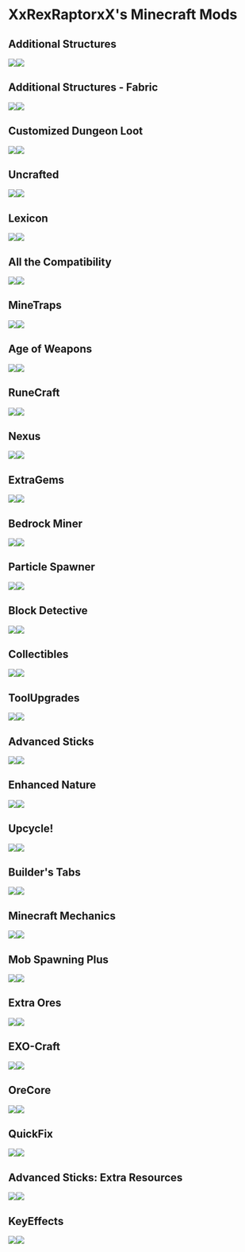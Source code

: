 # XxRexRaptorxX's Minecraft Mods

## Additional Structures
<a href="https://www.curseforge.com/minecraft/mc-mods/additional-structures" target="_blank"><img src="http://cf.way2muchnoise.eu/short_297680.svg?badge_style=flat" /><a href="https://www.curseforge.com/minecraft/mc-mods/additional-structures" target="_blank"><img src="http://cf.way2muchnoise.eu/versions/297680.svg?badge_style=flat" /></a>

## Additional Structures - Fabric
<a href="https://www.curseforge.com/minecraft/mc-mods/additional-structures-fabric" target="_blank"><img src="http://cf.way2muchnoise.eu/short_3585782.svg?badge_style=flat" /><a href="https://www.curseforge.com/minecraft/mc-mods/additional-structures-fabric" target="_blank"><img src="http://cf.way2muchnoise.eu/versions/585782.svg?badge_style=flat" /></a>
  
## Customized Dungeon Loot
<a href="https://www.curseforge.com/minecraft/mc-mods/customized-dungeon-loot" target="_blank"><img src="http://cf.way2muchnoise.eu/short_258944.svg?badge_style=flat" /><a href="https://www.curseforge.com/minecraft/mc-mods/customized-dungeon-loot" target="_blank"><img src="http://cf.way2muchnoise.eu/versions/258944.svg?badge_style=flat" /></a>
    
## Uncrafted
<a href="https://www.curseforge.com/minecraft/mc-mods/uncrafted" target="_blank"><img src="http://cf.way2muchnoise.eu/short_318036.svg?badge_style=flat" /><a href="https://www.curseforge.com/minecraft/mc-mods/uncrafted" target="_blank"><img src="http://cf.way2muchnoise.eu/versions/240630.svg?badge_style=flat" /></a>
    
## Lexicon
<a href="https://www.curseforge.com/minecraft/mc-mods/lexicon" target="_blank"><img src="http://cf.way2muchnoise.eu/short_318036.svg?badge_style=flat" /><a href="https://www.curseforge.com/minecraft/mc-mods/lexicon" target="_blank"><img src="http://cf.way2muchnoise.eu/versions/240630.svg?badge_style=flat" /></a>
    
## All the Compatibility
<a href="https://www.curseforge.com/minecraft/mc-mods/all-the-compatibility" target="_blank"><img src="http://cf.way2muchnoise.eu/short_318036.svg?badge_style=flat" /><a href="https://www.curseforge.com/minecraft/mc-mods/all-the-compatibility" target="_blank"><img src="http://cf.way2muchnoise.eu/versions/jei.svg?badge_style=flat" /></a>
    
## MineTraps
<a href="https://www.curseforge.com/minecraft/mc-mods/minetraps" target="_blank"><img src="http://cf.way2muchnoise.eu/short_318036.svg?badge_style=flat" /><a href="https://www.curseforge.com/minecraft/mc-mods/minetraps" target="_blank"><img src="http://cf.way2muchnoise.eu/versions/jei.svg?badge_style=flat" /></a>
    
## Age of Weapons
<a href="https://www.curseforge.com/minecraft/mc-mods/age-of-weapons" target="_blank"><img src="http://cf.way2muchnoise.eu/short_318036.svg?badge_style=flat" /><a href="https://www.curseforge.com/minecraft/mc-mods/age-of-weapons" target="_blank"><img src="http://cf.way2muchnoise.eu/versions/jei.svg?badge_style=flat" /></a>
    
## RuneCraft
<a href="https://www.curseforge.com/minecraft/mc-mods/rune-craft" target="_blank"><img src="http://cf.way2muchnoise.eu/short_318036.svg?badge_style=flat" /><a href="https://www.curseforge.com/minecraft/mc-mods/rune-craft" target="_blank"><img src="http://cf.way2muchnoise.eu/versions/jei.svg?badge_style=flat" /></a>
    
## Nexus
<a href="https://www.curseforge.com/minecraft/mc-mods/nexus-battle-mode" target="_blank"><img src="http://cf.way2muchnoise.eu/short_318036.svg?badge_style=flat" /><a href="https://www.curseforge.com/minecraft/mc-mods/nexus-battle-mode" target="_blank"><img src="http://cf.way2muchnoise.eu/versions/jei.svg?badge_style=flat" /></a>
    
## ExtraGems
<a href="https://www.curseforge.com/minecraft/mc-mods/extra-gems" target="_blank"><img src="http://cf.way2muchnoise.eu/short_318036.svg?badge_style=flat" /><a href="https://www.curseforge.com/minecraft/mc-mods/extra-gems" target="_blank"><img src="http://cf.way2muchnoise.eu/versions/jei.svg?badge_style=flat" /></a>  

## Bedrock Miner
<a href="https://www.curseforge.com/minecraft/mc-mods/bedrock-miner" target="_blank"><img src="http://cf.way2muchnoise.eu/short_318036.svg?badge_style=flat" /><a href="https://www.curseforge.com/minecraft/mc-mods/bedrock-miner" target="_blank"><img src="http://cf.way2muchnoise.eu/versions/jei.svg?badge_style=flat" /></a>
    
## Particle Spawner
<a href="https://www.curseforge.com/minecraft/mc-mods/particle-spawner" target="_blank"><img src="http://cf.way2muchnoise.eu/short_318036.svg?badge_style=flat" /><a href="https://www.curseforge.com/minecraft/mc-mods/particle-spawner" target="_blank"><img src="http://cf.way2muchnoise.eu/versions/jei.svg?badge_style=flat" /></a>
    
## Block Detective
<a href="https://www.curseforge.com/minecraft/mc-mods/block-detective" target="_blank"><img src="http://cf.way2muchnoise.eu/short_318036.svg?badge_style=flat" /><a href="https://www.curseforge.com/minecraft/mc-mods/block-detective" target="_blank"><img src="http://cf.way2muchnoise.eu/versions/jei.svg?badge_style=flat" /></a>  

## Collectibles
<a href="https://www.curseforge.com/minecraft/mc-mods/collectibles" target="_blank"><img src="http://cf.way2muchnoise.eu/short_318036.svg?badge_style=flat" /><a href="https://www.curseforge.com/minecraft/mc-mods/collectibles" target="_blank"><img src="http://cf.way2muchnoise.eu/versions/jei.svg?badge_style=flat" /></a>

## ToolUpgrades
<a href="https://www.curseforge.com/minecraft/mc-mods/tool-upgrades" target="_blank"><img src="http://cf.way2muchnoise.eu/short_318036.svg?badge_style=flat" /><a href="https://www.curseforge.com/minecraft/mc-mods/tool-upgrades" target="_blank"><img src="http://cf.way2muchnoise.eu/versions/jei.svg?badge_style=flat" /></a>
  
## Advanced Sticks
<a href="https://www.curseforge.com/minecraft/mc-mods/advanced-sticks" target="_blank"><img src="http://cf.way2muchnoise.eu/short_318036.svg?badge_style=flat" /><a href="https://www.curseforge.com/minecraft/mc-mods/advanced-sticks" target="_blank"><img src="http://cf.way2muchnoise.eu/versions/jei.svg?badge_style=flat" /></a>
  
## Enhanced Nature
<a href="https://www.curseforge.com/minecraft/mc-mods/enhancednature" target="_blank"><img src="http://cf.way2muchnoise.eu/short_318036.svg?badge_style=flat" /><a href="https://www.curseforge.com/minecraft/mc-mods/enhancednature" target="_blank"><img src="http://cf.way2muchnoise.eu/versions/jei.svg?badge_style=flat" /></a>
  
## Upcycle!
<a href="https://www.curseforge.com/minecraft/mc-mods/upcycle" target="_blank"><img src="http://cf.way2muchnoise.eu/short_318036.svg?badge_style=flat" /><a href="https://www.curseforge.com/minecraft/mc-mods/upcycle" target="_blank"><img src="http://cf.way2muchnoise.eu/versions/jei.svg?badge_style=flat" /></a>
  
## Builder's Tabs
<a href="https://www.curseforge.com/minecraft/mc-mods/builders-tabs" target="_blank"><img src="http://cf.way2muchnoise.eu/short_318036.svg?badge_style=flat" /><a href="https://www.curseforge.com/minecraft/mc-mods/builders-tabs" target="_blank"><img src="http://cf.way2muchnoise.eu/versions/jei.svg?badge_style=flat" /></a>
  
## Minecraft Mechanics
<a href="https://www.curseforge.com/minecraft/modpacks/minecraft-mechanics" target="_blank"><img src="http://cf.way2muchnoise.eu/short_318036.svg?badge_style=flat" /><a href="https://www.curseforge.com/minecraft/modpacks/minecraft-mechanics" target="_blank"><img src="http://cf.way2muchnoise.eu/versions/jei.svg?badge_style=flat" /></a>
  
## Mob Spawning Plus
<a href="https://www.curseforge.com/minecraft/mc-mods/mob-spawning-plus" target="_blank"><img src="http://cf.way2muchnoise.eu/short_318036.svg?badge_style=flat" /><a href="https://www.curseforge.com/minecraft/mc-mods/mob-spawning-plus" target="_blank"><img src="http://cf.way2muchnoise.eu/versions/jei.svg?badge_style=flat" /></a>    
## Extra Ores
<a href="https://www.curseforge.com/minecraft/mc-mods/extraores" target="_blank"><img src="http://cf.way2muchnoise.eu/short_318036.svg?badge_style=flat" /><a href="https://www.curseforge.com/minecraft/mc-mods/extraores" target="_blank"><img src="http://cf.way2muchnoise.eu/versions/jei.svg?badge_style=flat" /></a>
    
## EXO-Craft
<a href="https://www.curseforge.com/minecraft/mc-mods/exo-craft" target="_blank"><img src="http://cf.way2muchnoise.eu/short_318036.svg?badge_style=flat" /><a href="https://www.curseforge.com/minecraft/mc-mods/exo-craft" target="_blank"><img src="http://cf.way2muchnoise.eu/versions/jei.svg?badge_style=flat" /></a>
    
## OreCore
<a href="https://www.curseforge.com/minecraft/mc-mods/ore-core" target="_blank"><img src="http://cf.way2muchnoise.eu/short_318036.svg?badge_style=flat" /><a href="https://www.curseforge.com/minecraft/mc-mods/ore-core" target="_blank"><img src="http://cf.way2muchnoise.eu/versions/jei.svg?badge_style=flat" /></a>
    
## QuickFix
<a href="https://www.curseforge.com/minecraft/mc-mods/quickfix" target="_blank"><img src="http://cf.way2muchnoise.eu/short_318036.svg?badge_style=flat" /><a href="https://www.curseforge.com/minecraft/mc-mods/quickfix" target="_blank"><img src="http://cf.way2muchnoise.eu/versions/jei.svg?badge_style=flat" /></a>
    
## Advanced Sticks: Extra Resources
<a href="https://www.curseforge.com/minecraft/mc-mods/advanced-sticks-extra-resources-add-on" target="_blank"><img src="http://cf.way2muchnoise.eu/short_318036.svg?badge_style=flat" /><a href="https://www.curseforge.com/minecraft/mc-mods/advanced-sticks-extra-resources-add-on" target="_blank"><img src="http://cf.way2muchnoise.eu/versions/jei.svg?badge_style=flat" /></a>  

## KeyEffects
<a href="https://www.curseforge.com/minecraft/mc-mods/keyeffects" target="_blank"><img src="http://cf.way2muchnoise.eu/short_318036.svg?badge_style=flat" /><a href="https://www.curseforge.com/minecraft/mc-mods/keyeffects" target="_blank"><img src="http://cf.way2muchnoise.eu/versions/jei.svg?badge_style=flat" /></a>
